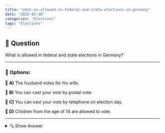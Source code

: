```yaml
---
title: "what-is-allowed-in-federal-and-state-elections-in-germany"
date: "2025-03-10"
categories: "Elections"
tags: "Elections"
---
```


## 📌 **Question**

What is allowed in federal and state elections in Germany?



---

### 📝 **Options:**

🔘 **A)** The husband votes for his wife.

🔘 **B)** You can cast your vote by postal vote.

🔘 **C)** You can cast your vote by telephone on election day.

🔘 **D)** Children from the age of 14 are allowed to vote.

---

<details>
  <summary>🔍 Show Answer</summary>

  <p>
💡  <b>Correct Answer:</b>  b
  </p>
  <p>
    📖<b>Explanation:</b>
    Specific voting rules apply to Bundestag and state elections in Germany:

- Postal voting: Voters can cast their vote by mail, which is a convenient option for many.
- **Voting age**: The right to vote is generally held by citizens aged 18 and over; younger people are not allowed to vote.
- **Voting on election day**: The vote must be cast in person at the polling stations; telephone voting is not permitted.
- **Electoral representation**: Every voter must vote himself; it is not permissible for someone else, such as a husband, to vote for you.

These regulations ensure fair and transparent elections in Germany.
  </p>
</details>
